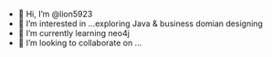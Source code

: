 - 👋 Hi, I’m @lion5923
- 👀 I’m interested in ...exploring  Java  &   business domian  designing
- 🌱 I’m currently learning  neo4j
- 💞️ I’m looking to collaborate on ...



